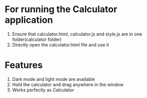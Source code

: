 # For running the Calculator application


1. Ensure that calculator.html, calculator.js and style.js are in one folder(calculator folder)
2. Directly open the calculator.html file and use it

# Features 
1. Dark mode and light mode are available
2. Hold the calculator and drag anywhere in the window
3. Works perfectly as Calculator 
